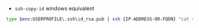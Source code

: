 * `ssh-copy-id` windows equivalent
```bash
type $env:USERPROFILE\.ssh\id_rsa.pub | ssh {IP-ADDRESS-OR-FQDN} "cat >> .ssh/authorized_keys"
```